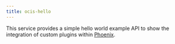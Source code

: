 ```yaml
---
title: ocis-hello
---
```


This service provides a simple hello world example API to show the integration of custom plugins within [Phoenix](https://github.com/owncloud/phoenix).
